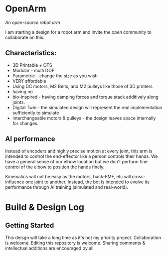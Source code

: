 # OpenArm
_An open-source robot arm_

I am starting a design for a robot arm and invite the open community to collaborate on this.  

## Characteristics:

* 3D Printable + OTS
* Modular - multi DOF
* Parametric - change the size as you wish
* VERY affordable
* Using DC motors, M2 Belts, and M2 pulleys like those of 3D printers
* having no
* bio-inspired - having damping forces and torque stack additively along joints.
* Digital Twin - the simulated design will represent the real implementation sufficiently to simulate
* interchangeable motors & pulleys - the design leaves space internally for changes.

## AI performance
Instead of encoders and highly precise motion at every joint, this arm is intended to control the end-effector like a person controls their hands.  We have a general sense of our elbow location but we don't perform fine control of the elbow to position the hands finely.  

Kinematics will not be easy as the motors, back-EMF, etc will cross-influence one joint to another.  Instead, the bot is intended to evolve its performance through AI training (simulated and real-world).

# Build & Design Log

## Getting Started
This deisgn will take a long time as it's not my priority project.  Collaboration is welcome.  Editing this repository is welcome.  Sharing comments & intellectual additions are encouraged by all.

